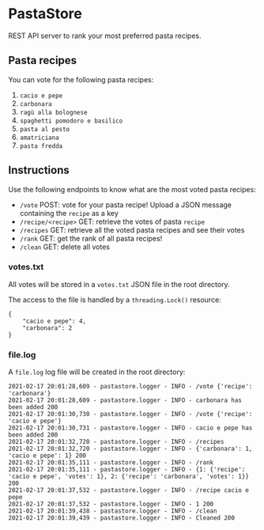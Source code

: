 # PastaStore
REST API server to rank your most preferred pasta recipes.

## Pasta recipes
You can vote for the following pasta recipes:
1. `cacio e pepe`
2. `carbonara`
3. `ragù alla bolognese`
4. `spaghetti pomodoro e basilico`
5. `pasta al pesto`
6. `amatriciana`
7. `pasta fredda`

## Instructions
Use the following endpoints to know what are the most voted pasta recipes:
- `/vote` POST: vote for your pasta recipe! Upload a JSON message containing the `recipe` as a key
- `/recipe/<recipe>` GET: retrieve the votes of pasta `recipe`
- `/recipes` GET: retrieve all the voted pasta recipes and see their votes
- `/rank` GET: get the rank of all pasta recipes!
- `/clean` GET: delete all votes

### votes.txt
All votes will be stored in a `votes.txt` JSON file in the root directory.

The access to the file is handled by a `threading.Lock()` resource:
```
{
    "cacio e pepe": 4,
    "carbonara": 2
}
```

### file.log
A `file.log` log file will be created in the root directory:
```
2021-02-17 20:01:28,609 - pastastore.logger - INFO - /vote {'recipe': 'carbonara'}
2021-02-17 20:01:28,609 - pastastore.logger - INFO - carbonara has been added 200
2021-02-17 20:01:30,730 - pastastore.logger - INFO - /vote {'recipe': 'cacio e pepe'}
2021-02-17 20:01:30,731 - pastastore.logger - INFO - cacio e pepe has been added 200
2021-02-17 20:01:32,720 - pastastore.logger - INFO - /recipes
2021-02-17 20:01:32,720 - pastastore.logger - INFO - {'carbonara': 1, 'cacio e pepe': 1} 200
2021-02-17 20:01:35,111 - pastastore.logger - INFO - /rank
2021-02-17 20:01:35,111 - pastastore.logger - INFO - {1: {'recipe': 'cacio e pepe', 'votes': 1}, 2: {'recipe': 'carbonara', 'votes': 1}} 200
2021-02-17 20:01:37,532 - pastastore.logger - INFO - /recipe cacio e pepe
2021-02-17 20:01:37,532 - pastastore.logger - INFO - 1 200
2021-02-17 20:01:39,438 - pastastore.logger - INFO - /clean
2021-02-17 20:01:39,439 - pastastore.logger - INFO - Cleaned 200
```
